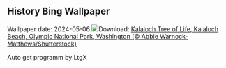 ## History Bing Wallpaper
Wallpaper date: 2024-05-06
![](https://www.bing.com/th?id=OHR.KalalochTree_EN-CA6384901158_UHD.jpg&w=1000)Download: [Kalaloch Tree of Life, Kalaloch Beach, Olympic National Park, Washington (© Abbie Warnock-Matthews/Shutterstock)](https://www.bing.com/th?id=OHR.KalalochTree_EN-CA6384901158_UHD.jpg)

Auto get programm by LtgX
